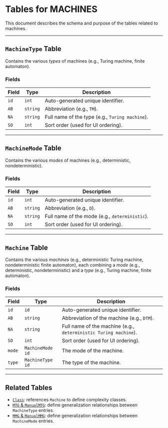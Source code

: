 # Tables for MACHINES

This document describes the schema and purpose of the tables related to machines.

---

## `MachineType` Table

Contains the various _types_ of machines (e.g., Turing machine, finite automaton).

### Fields

| Field | Type     | Description                                     |
| ----- | -------- | ----------------------------------------------- |
| `id`  | `int`    | Auto-generated unique identifier.               |
| `AB`  | `string` | Abbreviation (e.g., `TM`).                      |
| `NA`  | `string` | Full name of the type (e.g., `Turing machine`). |
| `SO`  | `int`    | Sort order (used for UI ordering).              |

---

## `MachineMode` Table

Contains the various _modes_ of machines (e.g., deterministic, nondeterministic).

### Fields

| Field | Type     | Description                                    |
| ----- | -------- | ---------------------------------------------- |
| `id`  | `int`    | Auto-generated unique identifier.              |
| `AB`  | `string` | Abbreviation (e.g., `D`).                      |
| `NA`  | `string` | Full name of the mode (e.g., `deterministic`). |
| `SO`  | `int`    | Sort order (used for UI ordering).             |

---

## `Machine` Table

Contains the various _machines_ (e.g., deterministic Turing machine, nondeterministic finite automaton), each combining a _mode_ (e.g., deterministic, nondeterministic) and a _type_ (e.g., Turing machine, finite automaton).

### Fields

| Field  | Type             | Description                                                      |
| ------ | ---------------- | ---------------------------------------------------------------- |
| `id`   | `id`             | Auto-generated unique identifier.                                |
| `AB`   | `string`         | Abbreviation of the machine (e.g., `DTM`).                       |
| `NA`   | `string`         | Full name of the machine (e.g., `deterministic Turing machine`). |
| `SO`   | `int`            | Sort order (used for UI ordering).                               |
| `mode` | `MachineMode id` | The mode of the machine.                                         |
| `type` | `MachineType id` | The type of the machine.                                         |

---

## Related Tables

* [`Class`](class.md): references `Machine` to define complexity classes.
* [`MTG` & `ManualMTG`](machine_generalizations.md): define generalization relationships between `MachineType` entries.
* [`MMG` & `ManualMMG`](machine_generalizations.md): define generalization relationships between `MachineMode` entries.
